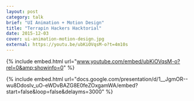 ```yaml
---
layout: post
category: talk
brief: "UI Animation + Motion Design"
title: "Terrapin Hackers Hacktorial"
date: 2015-12-03
cover: ui-animation-motion-design.jpg
external: https://youtu.be/ubKiOVqsM-o?t=4m10s
---
```


{% include embed.html url="www.youtube.com/embed/ubKiOVqsM-o?rel=0&amp;showinfo=0" %}

{% include embed.html url="docs.google.com/presentation/d/1__JgmOR--wu8DdosIv_uO-eWDvBAZG8E0feZOxgamWA/embed?start=false&loop=false&delayms=3000" %}
